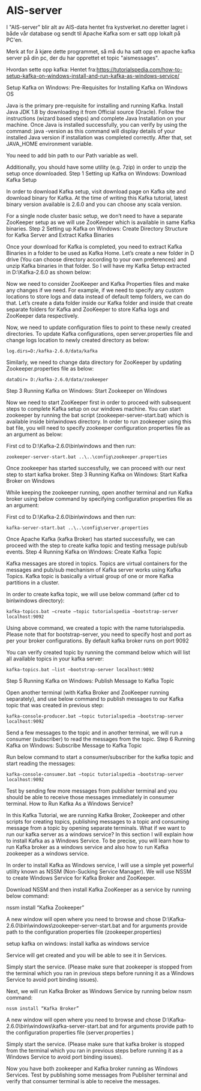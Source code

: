 # AIS-server
I "AIS-server" blir alt av AIS-data hentet fra kystverket.no deretter lagret i både vår database og sendt til Apache Kafka som er satt opp lokalt på PC'en.

Merk at for å kjøre dette programmet, så må du ha satt opp en apache kafka server på din pc, der du har opprettet et topic "aismessages".

Hvordan sette opp kafka:
Hentet fra:https://tutorialspedia.com/how-to-setup-kafka-on-windows-install-and-run-kafka-as-windows-service/

Setup Kafka on Windows: Pre-Requisites for Installing Kafka on Windows OS

Java is the primary pre-requisite for installing and running Kafka. Install Java JDK 1.8 by downloading it from Official source (Oracle). Follow the instructions (wizard based steps) and complete Java Installation on your machine. Once Java is installed successfully, you can verify by using the command: java -version as this command will display details of your installed Java version if installation was completed correctly.
After that, set JAVA_HOME environment variable.

You need to add bin path to our Path variable as well.

Additionally, you should have some utility (e.g. 7zip) in order to unzip the setup once downloaded.
Step 1 Setting up Kafka on Windows: Download Kafka Setup

In order to download Kafka setup, visit download page on Kafka site and download binary for Kafka. At the time of writing this Kafka tutorial, latest binary version available is 2.6.0 and you can choose any scala version.

For a single node cluster basic setup, we don’t need to have a separate ZooKeeper setup as we will use ZooKeeper which is available in same Kafka binaries.
Step 2 Setting up Kafka on Windows: Create Directory Structure for Kafka Server and Extract Kafka Binaries

Once your download for Kafka is completed, you need to extract Kafka Binaries in a folder to be used as Kafka Home. Let’s create a new folder in D drive (You can choose directory according to your own preferences) and unzip Kafka binaries in that folder. So I will have my Kafka Setup extracted in D:\Kafka-2.6.0 as shown below:

 

Now we need to consider ZooKeeper and Kafka Properties files and make any changes if we need. For example, if we need to specify any custom locations to store logs and data instead of default temp folders, we can do that. Let’s create a data folder inside our Kafka folder and inside that create separate folders for Kafka and ZooKeeper to store Kafka logs and ZooKeeper data respectively.

Now, we need to update configuration files to point to these newly created directories. To update Kafka configurations, open server.properties file and change logs location to newly created directory as below:

    log.dirs=D:/kafka-2.6.0/data/kafka

Similarly, we need to change data directory for ZooKeeper by updating Zookeeper.properties file as below:

    dataDir= D:/kafka-2.6.0/data/zookeeper

Step 3 Running Kafka on Windows: Start Zookeeper on Windows

Now we need to start ZooKeeper first in order to proceed with subsequent steps to complete Kafka setup on our windows machine. You can start zookeeper by running the bat script (zookeeper-server-start.bat) which is available inside bin\windows directory. In order to run zookeeper using this bat file, you will need to specify zookeeper configuration properties file as an argument as below:

First cd to D:\Kafka-2.6.0\bin\windows and then run:

    zookeeper-server-start.bat ..\..\config\zookeeper.properties

 

Once zookeeper has started successfully, we can proceed with our next step to start kafka broker.
Step 3 Running Kafka on Windows: Start Kafka Broker on Windows

While keeping the zookeeper running, open another terminal and run Kafka broker using below command by specifying configuration properties file as an argument:

First cd to D:\Kafka-2.6.0\bin\windows and then run:

    kafka-server-start.bat ..\..\config\server.properties

Once Apache Kafka (kafka Broker) has started successfully, we can proceed with the step to create kafka topic and testing message pub/sub events.
Step 4 Running Kafka on Windows: Create Kafka Topic

Kafka messages are stored in topics. Topics are virtual containers for the messages and pub/sub mechanism of Kafka server works using Kafka Topics. Kafka topic is basically a virtual group of one or more Kafka partitions in a cluster.

In order to create kafka topic, we will use below command (after cd to bin\windows directory):

    kafka-topics.bat –create –topic tutorialspedia –bootstrap-server localhost:9092

Using above command, we created a topic with the name tutorialspedia. Please note that for bootstrap-server, you need to specify host and port as per your broker configurations. By default kafka broker runs on port 9092

You can verify created topic by running the command below which will list all available topics in your kafka server:

    kafka-topics.bat –list –bootstrap-server localhost:9092

Step 5 Running Kafka on Windows: Publish Message to Kafka Topic

Open another terminal (with Kafka Broker and ZooKeeper running separately), and use below command to publish messages to our Kafka topic that was created in previous step:

    kafka-console-producer.bat –topic tutorialspedia –bootstrap-server localhost:9092

Send a few messages to the topic and in another terminal, we will run a consumer (subscriber) to read the messages from the topic.
Step 6 Running Kafka on Windows: Subscribe Message to Kafka Topic

Run below command to start a consumer/subscriber for the kafka topic and start reading the messages:

    kafka-console-consumer.bat –topic tutorialspedia –bootstrap-server localhost:9092

Test by sending few more messages from publisher terminal and you should be able to receive those messages immediately in consumer terminal.
How to Run Kafka As a Windows Service?

In this Kafka Tutorial, we are running Kafka Broker, Zookeeper and other scripts for creating topics, publishing messages to a topic and consuming message from a topic by opening separate terminals. What if we want to run our kafka server as a windows service? In this section I will explain how to install Kafka as a Windows Service. To be precise, you will learn how to run Kafka broker as a windows service and also how to run Kafka zookeeper as a windows service.

In order to install Kafka as Windows service, I will use a simple yet powerful utility known as NSSM (Non-Sucking Service Manager). We will use NSSM to create Windows Service for Kafka Broker and ZooKeeper.

Download NSSM and then install Kafka ZooKeeper as a service by running below command:

nssm install “Kafka Zookeeper”

A new window will open where you need to browse and chose D:\Kafka-2.6.0\bin\windows\zookeeper-server-start.bat and for arguments provide path to the configuration properties file (zookeeper.properties)

setup kafka on windows: install kafka as windows service

Service will get created and you will be able to see it in Services.

Simply start the service. (Please make sure that zookeeper is stopped from the terminal which you ran in previous steps before running it as a Windows Service to avoid port binding issues).

Next, we will run Kafka Broker as Windows Service by running below nssm command:

    nssm install “Kafka Broker”

A new window will open where you need to browse and chose D:\Kafka-2.6.0\bin\windows\kafka-server-start.bat and for arguments provide path to the configuration properties file (server.properties )

Simply start the service. (Please make sure that kafka broker is stopped from the terminal which you ran in previous steps before running it as a Windows Service to avoid port binding issues).

Now you have both zookeeper and Kafka broker running as Windows Services. Test by publishing some messages from Publisher terminal and verify that consumer terminal is able to receive the messages.
